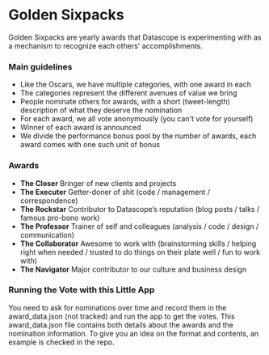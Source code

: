 # Golden Sixpacks

Golden Sixpacks are yearly awards that Datascope is experimenting with
as a mechanism to recognize each others' accomplishments.

### Main guidelines

- Like the Oscars, we have multiple categories, with one award in each
- The categories represent the different avenues of value we bring
- People nominate others for awards, with a short (tweet-length)
  description of what they deserve the nomination
- For each award, we all vote anonymously (you can't vote for yourself)
- Winner of each award is announced
- We divide the performance bonus pool by the number of awards, each award comes with one such unit of bonus

### Awards
- **The Closer**  Bringer of new clients and projects
- **The Executer**  Getter-doner of shit (code / management / correspondence)
- **The Rockstar**  Contributor to Datascope’s reputation (blog posts / talks /
famous pro-bono work)
- **The Professor**  Trainer of self and colleagues (analysis / code / design
/ communication)
- **The Collaborator**  Awesome to work with (brainstorming skills / helping
right when needed / trusted to do things on their plate well / fun to
work with)
- **The Navigator**  Major contributor to our culture and business design

### Running the Vote with this Little App
You need to ask for nominations over time and record them in the
award_data.json (not tracked) and run the app to get the votes. This
award_data.json file contains both details about the awards and the
nomination information. To give you an idea on the format and
contents, an example is checked in the repo.

